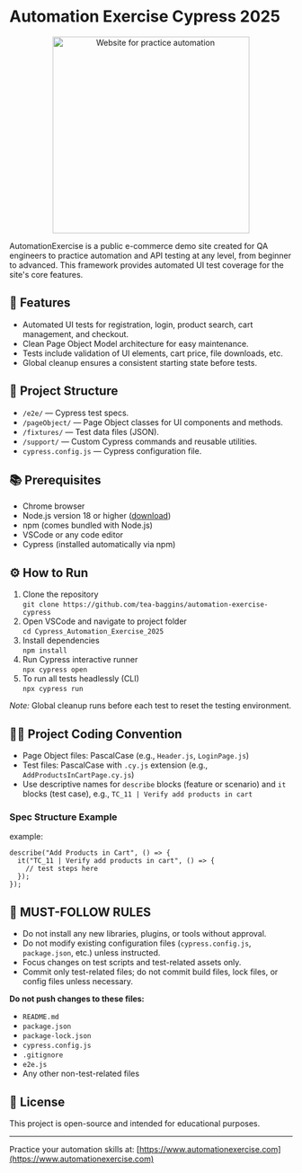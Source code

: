 # Automation Exercise Cypress 2025

<p align="center">
  <img src="https://www.automationexercise.com/static/images/home/logo.png" alt="Website for practice automation" width="350" />
</p>

AutomationExercise is a public e-commerce demo site created for QA engineers to practice automation and API testing at any level, from beginner to advanced. This framework provides automated UI test coverage for the site's core features.

## 🚀 Features

- Automated UI tests for registration, login, product search, cart management, and checkout.
- Clean Page Object Model architecture for easy maintenance.
- Tests include validation of UI elements, cart price, file downloads, etc.
- Global cleanup ensures a consistent starting state before tests.

## 📁 Project Structure

- `/e2e/` — Cypress test specs.
- `/pageObject/` — Page Object classes for UI components and methods.
- `/fixtures/` — Test data files (JSON).
- `/support/` — Custom Cypress commands and reusable utilities.
- `cypress.config.js` — Cypress configuration file.

## 📚 Prerequisites

- Chrome browser
- Node.js version 18 or higher ([download](https://nodejs.org/en/download))
- npm (comes bundled with Node.js)
- VSCode or any code editor
- Cypress (installed automatically via npm)

## ⚙ How to Run

1. Clone the repository  
   `git clone https://github.com/tea-baggins/automation-exercise-cypress`
2. Open VSCode and navigate to project folder  
   `cd Cypress_Automation_Exercise_2025`
3. Install dependencies  
   `npm install`
4. Run Cypress interactive runner  
   `npx cypress open`
5. To run all tests headlessly (CLI)  
   `npx cypress run`

_Note:_ Global cleanup runs before each test to reset the testing environment.

## 🧑‍💻 Project Coding Convention

- Page Object files: PascalCase (e.g., `Header.js`, `LoginPage.js`)
- Test files: PascalCase with `.cy.js` extension (e.g., `AddProductsInCartPage.cy.js`)
- Use descriptive names for `describe` blocks (feature or scenario) and `it` blocks (test case), e.g., `TC_11 | Verify add products in cart`

### Spec Structure Example

example:

```
describe("Add Products in Cart", () => {
  it("TC_11 | Verify add products in cart", () => {
    // test steps here
  });
});
```

## 📜 MUST-FOLLOW RULES

- Do not install any new libraries, plugins, or tools without approval.
- Do not modify existing configuration files (`cypress.config.js`, `package.json`, etc.) unless instructed.
- Focus changes on test scripts and test-related assets only.
- Commit only test-related files; do not commit build files, lock files, or config files unless necessary.

**Do not push changes to these files:**

- `README.md`
- `package.json`
- `package-lock.json`
- `cypress.config.js`
- `.gitignore`
- `e2e.js`
- Any other non-test-related files

## 📝 License

This project is open-source and intended for educational purposes.

---

Practice your automation skills at: [https://www.automationexercise.com](https://www.automationexercise.com)
